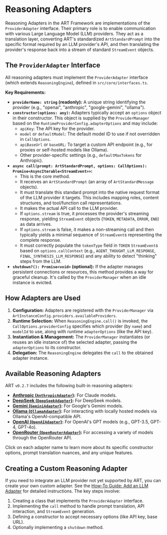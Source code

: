 # Reasoning Adapters

Reasoning Adapters in the ART Framework are implementations of the `ProviderAdapter` interface. Their primary role is to enable communication with various Large Language Model (LLM) providers. They act as a translation layer, converting ART's standardized `ArtStandardPrompt` into the specific format required by an LLM provider's API, and then translating the provider's response back into a stream of standard `StreamEvent` objects.

## The `ProviderAdapter` Interface

All reasoning adapters must implement the `ProviderAdapter` interface (which extends `ReasoningEngine`), defined in `src/core/interfaces.ts`.

**Key Requirements:**

*   **`providerName: string` (readonly):** A unique string identifying the provider (e.g., "openai", "anthropic", "google-gemini", "ollama").
*   **`constructor(options: any)`:** Adapters typically accept an `options` object in their constructor. This object is supplied by the `ProviderManager` based on the `RuntimeProviderConfig.adapterOptions` and may include:
    *   `apiKey`: The API key for the provider.
    *   `model` or `defaultModel`: The default model ID to use if not overridden in `CallOptions`.
    *   `apiBaseUrl` or `baseURL`: To target a custom API endpoint (e.g., for proxies or self-hosted models like Ollama).
    *   Other provider-specific settings (e.g., `defaultMaxTokens` for Anthropic).
*   **`async call(prompt: ArtStandardPrompt, options: CallOptions): Promise<AsyncIterable<StreamEvent>>`:**
    *   This is the core method.
    *   It receives an `ArtStandardPrompt` (an array of `ArtStandardMessage` objects).
    *   It must translate this standard prompt into the native request format of the LLM provider it targets. This includes mapping roles, content structures, and tool/function call representations.
    *   It makes the actual API call to the LLM provider.
    *   If `options.stream` is true, it processes the provider's streaming response, yielding `StreamEvent` objects (`TOKEN`, `METADATA`, `ERROR`, `END`) as data arrives.
    *   If `options.stream` is false, it makes a non-streaming call and then typically yields a minimal sequence of `StreamEvent`s representing the complete response.
    *   It must correctly populate the `tokenType` field in `TOKEN` `StreamEvent`s based on `options.callContext` (e.g., `AGENT_THOUGHT_LLM_RESPONSE`, `FINAL_SYNTHESIS_LLM_RESPONSE`) and any ability to detect "thinking" steps from the LLM.
*   **`shutdown?(): Promise<void>` (optional):** If the adapter manages persistent connections or resources, this method provides a way for graceful cleanup. It's called by the `ProviderManager` when an idle instance is evicted.

## How Adapters are Used

1.  **Configuration:** Adapters are registered with the `ProviderManager` via `ArtInstanceConfig.providers.availableProviders`.
2.  **Runtime Selection:** When `ReasoningEngine.call()` is invoked, the `CallOptions.providerConfig` specifies which provider (by `name`) and `modelId` to use, along with runtime `adapterOptions` (like the API key).
3.  **Instantiation & Management:** The `ProviderManager` instantiates (or reuses an idle instance of) the selected adapter, passing the `adapterOptions` to its constructor.
4.  **Delegation:** The `ReasoningEngine` delegates the `call` to the obtained adapter instance.

## Available Reasoning Adapters

ART `v0.2.7` includes the following built-in reasoning adapters:

*   **[Anthropic (`AnthropicAdapter`)](./anthropic.md):** For Claude models.
*   **[DeepSeek (`DeepSeekAdapter`)](./deepseek.md):** For DeepSeek models.
*   **[Gemini (`GeminiAdapter`)](./gemini.md):** For Google's Gemini models.
*   **[Ollama (`OllamaAdapter`)](./ollama.md):** For interacting with locally hosted models via Ollama's OpenAI-compatible API.
*   **[OpenAI (`OpenAIAdapter`)](./openai.md):** For OpenAI's GPT models (e.g., GPT-3.5, GPT-4, GPT-4o).
*   **[OpenRouter (`OpenRouterAdapter`)](./openrouter.md):** For accessing a variety of models through the OpenRouter API.

Click on each adapter name to learn more about its specific constructor options, prompt translation nuances, and any unique features.

## Creating a Custom Reasoning Adapter

If you need to integrate an LLM provider not yet supported by ART, you can create your own custom adapter.
See the [How-To Guide: Add an LLM Adapter](../../how-to/add-llm-adapter.md) for detailed instructions. The key steps involve:

1.  Creating a class that implements the `ProviderAdapter` interface.
2.  Implementing the `call` method to handle prompt translation, API interaction, and `StreamEvent` generation.
3.  Defining a constructor to accept necessary options (like API key, base URL).
4.  Optionally implementing a `shutdown` method.